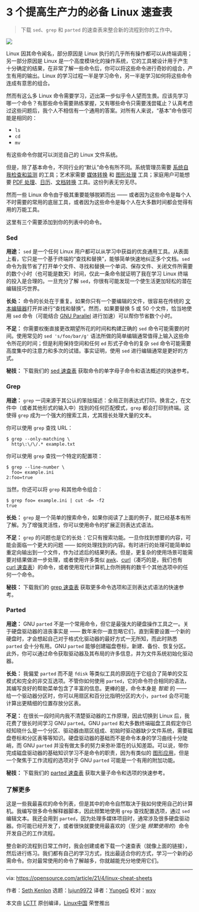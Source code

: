 [#]: subject: "3 essential Linux cheat sheets for productivity"
[#]: via: "https://opensource.com/article/21/4/linux-cheat-sheets"
[#]: author: "Seth Kenlon https://opensource.com/users/seth"
[#]: collector: "lujun9972"
[#]: translator: "YungeG"
[#]: reviewer: "wxy"
[#]: publisher: "wxy"
[#]: url: "https://linux.cn/article-13662-1.html"

3 个提高生产力的必备 Linux 速查表
======

> 下载 `sed`、`grep` 和 `parted` 的速查表来整合新的流程到你的工作中。

![](https://img.linux.net.cn/data/attachment/album/202108/09/121350vvha4adg77b77j7c.jpg)

Linux 因其命令闻名，部分原因是 Linux 执行的几乎所有操作都可以从终端调用；另一部分原因是 Linux 是一个高度模块化的操作系统，它的工具被设计用于产生十分确定的结果，在非常了解一些命令后，你可以将这些命令进行奇妙的组合，产生有用的输出。Linux 的学习过程一半是学习命令，另一半是学习如何将这些命令连成有意思的组合。

然而有这么多 Linux 命令需要学习，迈出第一步似乎令人望而生畏。应该先学习哪一个命令？有那些命令需要熟练掌握，又有哪些命令只需要浅尝辄止？认真考虑过这些问题后，我个人不相信有一个通用的答案。对所有人来说，“基本”命令很可能是相同的：

  * `ls`
  * `cd`
  * `mv`

有这些命令你就可以浏览自己的 Linux 文件系统。

但是，除了基本命令，不同行业的“默认”命令有所不同。系统管理员需要 [系统自我检查和监测][2] 的工具；艺术家需要 [媒体转换][3] 和 [图形处理][4] 工具；家庭用户可能想要 [PDF 处理][5]、[日历][6]、[文档转换][7] 工具。这份列表无穷无尽。

然而一些 Linux 命令由于极其重要能够脱颖而出 —— 或者因为这些命令是每个人不时需要的常用的底层工具，或者因为这些命令是每个人在大多数时间都会觉得有用的万能工具。

这里有三个需要添加到你的列表中的命令。

### Sed

**用途：** `sed` 是一个任何 Linux 用户都可以从学习中获益的优良通用工具。从表面上看，它只是一个基于终端的“查找和替换”，能够简单快速地纠正多个文档。`sed` 命令为我节省了打开单个文件、寻找和替换一个单词、保存文件、关闭文件所需要的数个小时（也可能是数天）时间，仅此一条命令就证明了我在学习 Linux 终端的投入是合理的。一旦充分了解 `sed`，你很有可能发现一个使生活更加轻松的潜在编辑技巧世界。

**长处：** 命令的长处在于重复。如果你只有一个要编辑的文件，很容易在传统的 [文本编辑器][8]打开并进行“查找和替换”。然而，如果要替换 5 或 50 个文件，恰当地使用 `sed` 命令（可能结合 [GNU Parallel][9] 进行加速）可以帮你节省数个小时。

**不足：** 你需要权衡直接更改期望所花的时间和构建正确的 `sed` 命令可能需要的时间。使用常见的 `sed 's/foo/bar/g'` 语法所做的简单编辑通常值得上输入这些命令所花的时间；但是利用保持空间和任何 `ed` 形式子命令的复杂 `sed` 命令可能需要高度集中的注意力和多次的试错。事实证明，使用 `sed` 进行编辑通常是更好的方式。

**秘技：** 下载我们的 [sed 速查表][10] 获取命令的单字母子命令和语法概述的快速参考。

### Grep

**用途：** `grep` 一词来源于其公认的笨拙描述：全局正则表达式打印。换言之，在文件中（或者其他形式的输入中）找到的任何匹配模式，`grep` 都会打印到终端。这使得 `grep` 成为一个强大的搜索工具，尤其擅长处理大量的文本。

你可以使用 `grep` 查找 URL：

```
$ grep --only-matching \
  http\:\/\/.* example.txt
```

你可以使用 `grep` 查找一个特定的配置项：

```
$ grep --line-number \
  foo= example.ini
2:foo=true
```

当然，你还可以将 `grep` 和其他命令组合：

```
$ grep foo= example.ini | cut -d= -f2
true
```

**长处：** `grep` 是一个简单的搜索命令，如果你阅读了上面的例子，就已经基本有所了解。为了增强灵活性，你可以使用命令的扩展正则表达式语法。

**不足：** `grep` 的问题也是它的长处：它只有搜索功能。一旦你找到想要的内容，可能会面临一个更大的问题 —— 如何处理找到的内容。有时进行的处理可能简单如重定向输出到一个文件，作为过滤后的结果列表。但是，更复杂的使用场景可能需要对结果做进一步处理，或者使用许多类似 [awk][11]、[curl][12]（凑巧的是，我们也有 [curl 速查表][13]）的命令，或者使用现代计算机上你所拥有的数千个其他选项中的任何一个命令。

**秘技：** 下载我们的 [grep 速查表][14] 获取更多命令选项和正则表达式语法的快速参考。

### Parted

**用途：** GNU `parted` 不是一个常用命令，但它是最强大的硬盘操作工具之一。关于硬盘驱动器的沮丧事实是 —— 数年来你一直忽略它们，直到需要设置一个新的硬盘时，才会想起自己对于格式化驱动器的最好方式一无所知，而此时熟悉 `parted` 会十分有用。GNU `parted` 能够创建磁盘卷标，新建、备份、恢复分区。此外，你可以通过命令获取驱动器及其布局的许多信息，并为文件系统初始化驱动器。

**长处：** 我偏爱 `parted` 而不是 `fdisk` 等类似工具的原因在于它组合了简单的交互模式和完全的非交互选项。不管你如何使用 `parted`，它的命令符合相同的语法，其编写良好的帮助菜单包含了丰富的信息。更棒的是，命令本身是 _智能_ 的 —— 给一个驱动器分区时，你可以用扇区和百分比指明分区的大小，`parted` 会尽可能计算出更精细的位置存放分区表。

**不足：** 在很长一段时间内我不清楚驱动器的工作原理，因此切换到 Linux 后，我花费了很长时间学习 GNU `parted`。GNU `parted` 和大多数终端磁盘工具假定你已经知晓什么是一个分区、驱动器由扇区组成、初始时驱动器缺少文件系统，需要磁盘卷标和分区表等等知识。硬盘驱动器的基础而不是命令本身的学习曲线十分陡峭，而 GNU `parted` 并没有做太多的努力来弥补潜在的认知差距。可以说，带你完成磁盘驱动器的基础知识学习不是命令的职责，因为有类似的 [图形应用][15]，但是一个聚焦于工作流程的选项对于 GNU `parted` 可能是一个有用的附加功能。

**秘技：** 下载我们的 [parted 速查表][16] 获取大量子命令和选项的快速参考。

### 了解更多

这是一些我最喜欢的命令列表，但是其中的命令自然取决于我如何使用自己的计算机。我编写很多命令解释器脚本，因此频繁地使用 `grep` 查找配置选项，通过 `sed` 编辑文本。我还会用到 `parted`，因为处理多媒体项目时，通常涉及很多硬盘驱动器。你可能已经开发了，或者很快就要使用最喜欢的（至少是 _频繁使用的_）命令开发自己的工作流程。

整合新的流程到日常工作时，我会创建或者下载一个速查表（就像上面的链接），然后进行练习。我们都有自己的学习方式，找出最适合你的方式，学习一个新的必需命令。你对最常使用的命令了解越多，你就越能充分地使用它们。


--------------------------------------------------------------------------------

via: https://opensource.com/article/21/4/linux-cheat-sheets

作者：[Seth Kenlon][a]
选题：[lujun9972][b]
译者：[YungeG](https://github.com/YungeG)
校对：[wxy](https://github.com/wxy)

本文由 [LCTT](https://github.com/LCTT/TranslateProject) 原创编译，[Linux中国](https://linux.cn/) 荣誉推出

[a]: https://opensource.com/users/seth
[b]: https://github.com/lujun9972
[1]: https://opensource.com/sites/default/files/styles/image-full-size/public/lead-images/yearbook-haff-rx-linux-file-lead_0.png?itok=-i0NNfDC "Hand putting a Linux file folder into a drawer"
[2]: https://opensource.com/life/16/2/open-source-tools-system-monitoring
[3]: https://opensource.com/article/17/6/ffmpeg-convert-media-file-formats
[4]: https://opensource.com/article/17/8/imagemagick
[5]: https://opensource.com/article/20/8/reduce-pdf
[6]: https://opensource.com/article/19/4/calendar-git
[7]: https://opensource.com/article/20/5/pandoc-cheat-sheet
[8]: https://opensource.com/article/21/2/open-source-text-editors
[9]: https://opensource.com/article/18/5/gnu-parallel
[10]: https://opensource.com/downloads/sed-cheat-sheet
[11]: https://opensource.com/article/20/9/awk-ebook
[12]: https://www.redhat.com/sysadmin/social-media-curl
[13]: https://opensource.com/article/20/5/curl-cheat-sheet
[14]: https://opensource.com/downloads/grep-cheat-sheet
[15]: https://opensource.com/article/18/11/partition-format-drive-linux#gui
[16]: https://opensource.com/downloads/parted-cheat-sheet
